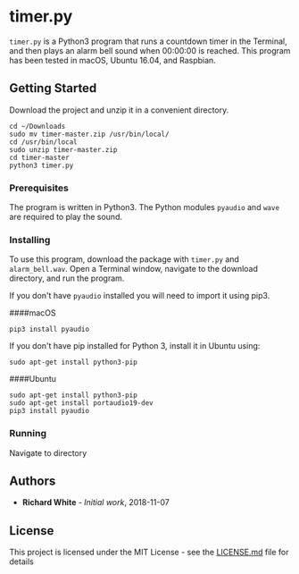 timer.py
========

`timer.py` is a Python3 program that runs a countdown timer in the Terminal, and then plays an alarm bell sound when 00:00:00 is reached. This program has been tested in macOS, Ubuntu 16.04, and Raspbian.

## Getting Started

Download the project and unzip it in a convenient directory.

```
cd ~/Downloads
sudo mv timer-master.zip /usr/bin/local/
cd /usr/bin/local
sudo unzip timer-master.zip
cd timer-master
python3 timer.py
```


### Prerequisites

The program is written in Python3. The Python modules `pyaudio` and `wave` are required to play the sound. 

### Installing

To use this program, download the package with `timer.py` and `alarm_bell.wav`. Open a Terminal window, navigate to the download directory, and run the program.

If you don't have `pyaudio` installed you will need to import it using pip3.

####macOS

```
pip3 install pyaudio
```

If you don't have pip installed for Python 3, install it in Ubuntu using:

```
sudo apt-get install python3-pip
```

####Ubuntu
```
sudo apt-get install python3-pip
sudo apt-get install portaudio19-dev
pip3 install pyaudio
```

### Running
Navigate to directory

## Authors

* **Richard White** - *Initial work*, 2018-11-07

## License

This project is licensed under the MIT License - see the [LICENSE.md](LICENSE.md) file for details


